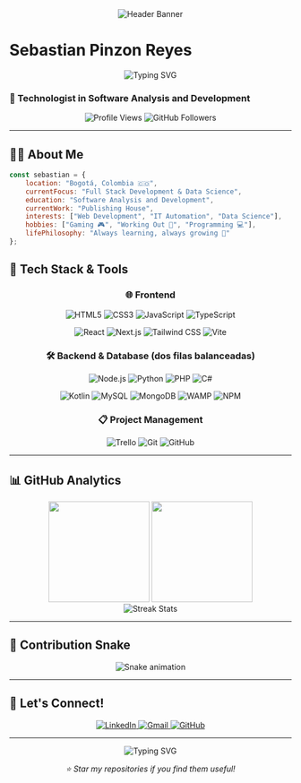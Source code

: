 <div align="center">
  <img src="https://user-images.githubusercontent.com/59575502/127335491-fdba1874-e943-4d3c-ab8c-678ffe22f8b8.png" alt="Header Banner" style="max-width:100%;height:auto;">
</div>

# Sebastian Pinzon Reyes
<p align="center">
  <img src="https://readme-typing-svg.herokuapp.com?font=Fira+Code&pause=1000&color=58A6FF&center=true&vCenter=true&width=435&lines=Sebastian+Pinzon+Reyes;Software+Developer;Tech+Enthusiast" alt="Typing SVG" />
</p>

### 🚀 Technologist in Software Analysis and Development

<p align="center">
  <img src="https://komarev.com/ghpvc/?username=sebastianpinzon19&label=Profile%20views&color=0e75b6&style=flat" alt="Profile Views" />
  <img src="https://img.shields.io/github/followers/sebastianpinzon19?label=Followers&style=social" alt="GitHub Followers" />
</p>

---

## 🧑‍💻 About Me

```javascript
const sebastian = {
    location: "Bogotá, Colombia 🇨🇴",
    currentFocus: "Full Stack Development & Data Science",
    education: "Software Analysis and Development",
    currentWork: "Publishing House",
    interests: ["Web Development", "IT Automation", "Data Science"],
    hobbies: ["Gaming 🎮", "Working Out 💪", "Programming 💻"],
    lifePhilosophy: "Always learning, always growing 🌱"
};
```

## 🔧 Tech Stack & Tools

<div align="center">

### 🌐 Frontend
<p>
  <img src="https://img.shields.io/badge/HTML5-E34F26?style=for-the-badge&logo=html5&logoColor=white" alt="HTML5">
  <img src="https://img.shields.io/badge/CSS3-1572B6?style=for-the-badge&logo=css3&logoColor=white" alt="CSS3">
  <img src="https://img.shields.io/badge/JavaScript-F7DF1E?style=for-the-badge&logo=javascript&logoColor=black" alt="JavaScript">
  <img src="https://img.shields.io/badge/TypeScript-007ACC?style=for-the-badge&logo=typescript&logoColor=white" alt="TypeScript">
</p>
<p>
  <img src="https://img.shields.io/badge/React-20232A?style=for-the-badge&logo=react&logoColor=61DAFB" alt="React">
  <img src="https://img.shields.io/badge/Next.js-000000?style=for-the-badge&logo=next.js&logoColor=white" alt="Next.js">
  <img src="https://img.shields.io/badge/Tailwind_CSS-38B2AC?style=for-the-badge&logo=tailwind-css&logoColor=white" alt="Tailwind CSS">
  <img src="https://img.shields.io/badge/Vite-646CFF?style=for-the-badge&logo=vite&logoColor=white" alt="Vite">
</p>

### 🛠️ Backend & Database (dos filas balanceadas)
<p>
  <img src="https://img.shields.io/badge/Node.js-43853D?style=for-the-badge&logo=node.js&logoColor=white" alt="Node.js">
  <img src="https://img.shields.io/badge/Python-3776AB?style=for-the-badge&logo=python&logoColor=white" alt="Python">
  <img src="https://img.shields.io/badge/PHP-777BB4?style=for-the-badge&logo=php&logoColor=white" alt="PHP">
  <img src="https://img.shields.io/badge/C%23-239120?style=for-the-badge&logo=c-sharp&logoColor=white" alt="C#">
</p>
<p>
  <img src="https://img.shields.io/badge/Kotlin-0095D5?style=for-the-badge&logo=kotlin&logoColor=white" alt="Kotlin">
  <img src="https://img.shields.io/badge/MySQL-4479A1?style=for-the-badge&logo=mysql&logoColor=white" alt="MySQL">
  <img src="https://img.shields.io/badge/MongoDB-4EA94B?style=for-the-badge&logo=mongodb&logoColor=white" alt="MongoDB">
  <img src="https://img.shields.io/badge/WAMP-FF0000?style=for-the-badge&logo=apache&logoColor=white" alt="WAMP">
  <img src="https://img.shields.io/badge/NPM-CB3837?style=for-the-badge&logo=npm&logoColor=white" alt="NPM">
</p>

### 📋 Project Management
<p>
  <img src="https://img.shields.io/badge/Trello-026AA7?style=for-the-badge&logo=trello&logoColor=white" alt="Trello">
  <img src="https://img.shields.io/badge/Git-F05032?style=for-the-badge&logo=git&logoColor=white" alt="Git">
  <img src="https://img.shields.io/badge/GitHub-181717?style=for-the-badge&logo=github&logoColor=white" alt="GitHub">
</p>

</div>

---

## 📊 GitHub Analytics

<div align="center">
  <img height="180em" src="https://github-readme-stats.vercel.app/api?username=sebastianpinzon19&show_icons=true&theme=tokyonight&include_all_commits=true&count_private=true"/>
  <img height="180em" src="https://github-readme-stats.vercel.app/api/top-langs/?username=sebastianpinzon19&layout=compact&langs_count=8&theme=tokyonight"/>
</div>

<div align="center">
  <img src="https://github-readme-streak-stats.herokuapp.com/?user=sebastianpinzon19&theme=tokyonight&hide_border=true" alt="Streak Stats"/>
</div>

---

## 🐍 Contribution Snake

<div align="center">
  <img src="https://github.com/sebastianpinzon19/sebastianpinzon19/raw/output/github-contribution-grid-snake.svg" alt="Snake animation" />
</div>

---

## 🤝 Let's Connect!

<div align="center">
  <p>
    <a href="https://linkedin.com/in/sebastianpinzon19">
      <img src="https://img.shields.io/badge/LinkedIn-0077B5?style=for-the-badge&logo=linkedin&logoColor=white" alt="LinkedIn"/>
    </a>
    <a href="mailto:sebastianpinzon19@gmail.com">
      <img src="https://img.shields.io/badge/Gmail-D14836?style=for-the-badge&logo=gmail&logoColor=white" alt="Gmail"/>
    </a>
    <a href="https://github.com/sebastianpinzon19">
      <img src="https://img.shields.io/badge/GitHub-181717?style=for-the-badge&logo=github&logoColor=white" alt="GitHub"/>
    </a>
  </p>
</div>

---

<p align="center">
  <img src="https://readme-typing-svg.herokuapp.com?font=Fira+Code&pause=1000&color=58A6FF&center=true&vCenter=true&width=435&lines=Thanks+for+visiting!;Let's+build+something+amazing+together!" alt="Typing SVG" />
</p>

<p align="center"><i>⭐ Star my repositories if you find them useful!</i></p>
